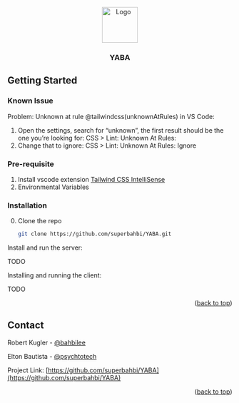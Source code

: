<div id="top"></div>
<!-- PROJECT LOGO -->
<br />
<div align="center">
  <a href="https://github.com/superbahbi/YABA">
    <img src="https://user-images.githubusercontent.com/1689092/186068614-8a83a1e5-f532-4f00-8d32-19de62e425b7.jpg" alt="Logo" width="80">
  </a>

<h3 align="center">YABA</h3>
</div>
<!-- GETTING STARTED -->

## Getting Started

### Known Issue

Problem: Unknown at rule @tailwindcss(unknownAtRules) in VS Code:
1. Open the settings, search for “unknown”, the first result should be the one you’re looking for: CSS > Lint: Unknown At Rules:
2. Change that to ignore: CSS > Lint: Unknown At Rules: Ignore

### Pre-requisite

1. Install vscode extension [Tailwind CSS IntelliSense](https://marketplace.visualstudio.com/items?itemName=bradlc.vscode-tailwindcss)
2. Environmental Variables

### Installation

0. Clone the repo
   ```sh
   git clone https://github.com/superbahbi/YABA.git
   ```
Install and run the server:

TODO

Installing and running the client:

TODO

<p align="right">(<a href="#top">back to top</a>)</p>


<!-- CONTACT -->

## Contact

Robert Kugler - [@bahbilee](https://twitter.com/bahbilee)

Elton Bautista - [@psychtotech](https://twitter.com/psychtotech)

Project Link: [https://github.com/superbahbi/YABA](https://github.com/superbahbi/YABA)

<p align="right">(<a href="#top">back to top</a>)</p>
